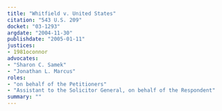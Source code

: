 ```yaml
---
title: "Whitfield v. United States"
citation: "543 U.S. 209"
docket: "03-1293"
argdate: "2004-11-30"
publishdate: "2005-01-11"
justices:
- 1981oconnor
advocates:
- "Sharon C. Samek"
- "Jonathan L. Marcus"
roles:
- "on behalf of the Petitioners"
- "Assistant to the Solicitor General, on behalf of the Respondent"
summary: ""
---
```


